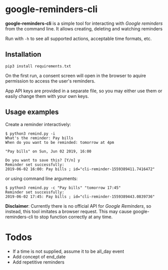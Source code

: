 # google-reminders-cli

**google-reminders-cli** is a simple tool for interacting with _Google reminders_ from the command line.
It allows creating, deleting and watching reminders

Run with `-h` to see all supported actions, acceptable time formats, etc.


## Installation

```
pip3 install requirements.txt
```

On the first run, a consent screen will open in the browser to aquire permission
to access the user's reminders.

App API keys are provided in a separate file, so you may either use them or easily change
them with your own keys.


## Usage examples

Create a reminder interactively:
```
$ python3 remind.py -i
What's the reminder: Pay bills
When do you want to be reminded: tomorrow at 4pm

"Pay bills" on Sun, Jun 02 2019, 16:00

Do you want to save this? [Y/n] y
Reminder set successfully:
2019-06-02 16:00: Pay bills ; id="cli-reminder-1559389411.7416472"
```

or using command line arguments:
```
$ python3 remind.py -c "Pay bills" "tomorrow 17:45"
Reminder set successfully:
2019-06-02 17:45: Pay bills ; id="cli-reminder-1559389443.0839736"
```


**Disclaimer**: Currently there is no official API for _Google Reminders_, so instead,
this tool imitates a browser request. This may cause google-reminders-cli to stop
function correctly at any time.



# Todos

* If a time is not supplied, assume it to be all_day event
* Add concept of end_date
* Add repetitive reminders
